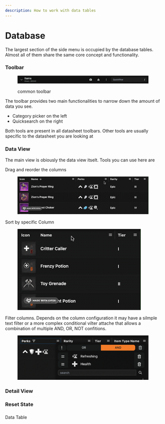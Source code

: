 ```yaml
---
description: How to work with data tables
---
```


# Database

The largest section of the side menu is occupied by the database tables. Almost all of them share the same core concept and functionality.

### Toolbar

<figure><img src="../.gitbook/assets/Screenshot 2023-10-02 at 14.22.31.png" alt=""><figcaption><p>common toolbar</p></figcaption></figure>

The toolbar provides two main functionalities to narrow down the amount of data you see.

* Category picker on the left
* Quicksearch on the right

Both tools are present in all datasheet toolbars. Other tools are usually specific to the datasheet you are looking at



### Data View

The main view is obiously the data view itselt. Tools you can use here are

Drag and reorder the columns

<figure><img src="../.gitbook/assets/2023-10-02 14.48.42.gif" alt=""><figcaption></figcaption></figure>

Sort by specific Column

<figure><img src="../.gitbook/assets/2023-10-02 14.50.50.gif" alt=""><figcaption></figcaption></figure>

Filter columns. Depends on the column configuration it may have a silmple text filter or a more complex conditional vilter attache that allows a combination of multiple AND, OR, NOT confitions.

<figure><img src="../.gitbook/assets/Screenshot 2023-10-02 at 14.53.04.png" alt=""><figcaption></figcaption></figure>

### Detail View

### Reset State





###



Data Table
